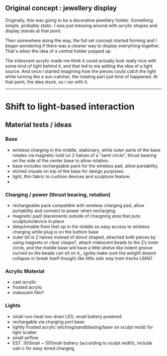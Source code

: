 ## Original concept : jewellery display

Originally, this was going to be a decorative jewellery holder. Something simple, probably static. I was just messing around with acrylic shapes and display stands at that point.

Then somewhere along the way, the full set concept started forming and I began wondering if there was a cleaner way to display everything together. That's when the idea of a central holder popped up.

The iridescent acrylic made me think it could actually look really nice with some kind of light behind it, and that led to me adding the idea of a light source. And once I started imagining how the pieces could catch the light while turning like a sun-catcher, the rotating part just kind of happened. At that point, the idea stuck, so i ran with it.

---

# Shift to light-based interaction

## Material tests / ideas
### Base
- wireless charging in the middle, stationary, while outer parts of the base rotates via magnetic hold on 2 halves of a "semi circle", thrust bearing on the side of the center base to allow rotation.
- base includes rechargeable pack for the wireless pad, allow portability.
- etched visuals on top of the base for design purposes.
- light, thin fabric to cushion devices and sculpture feature.
- 

### Charging / power (thrust bearing, rotation)
- rechargeable pack compatible with wireless charging pad, allow portability and connect to power when recharging.
- magnetic pad/ placements outside of chargning area that puts sculpture/device in place
- detachmable from thet op in the middle so easy access to wireless charging while plug is on the bottom base
- outer bit is 2 halves instead of donut shaped, attached both pieces by using magnets or clear clasps?, attach iridescent beads to the 2’s inner circle, and the middle base will have a little shelve like indent groove curved so the beads can sit on it,, (gotta make sure the weight doesnt collapse or break itself though) *like little side way train tracks LMAO*

### Acrylic Material
- cast acrylic
- frosted acrylic
- iridescent film? 

### Lights
- small non-heat low-drain LED, small battery powered
- rechargable via charging port base
- lightly frosted acrylic (etching/sandblasting/laser on sculpt mold) for light scatter
- small airflow
- EST. 300mah ~ 500mah battery (according to sculpt width), include usb-c for easy wired charging